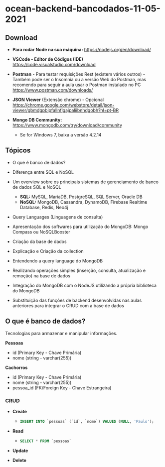 # ocean-backend-bancodados-11-05-2021

## Download

- **Para rodar Node na sua máquina:** https://nodejs.org/en/download/
- **VSCode - Editor de Códigos (IDE)** https://code.visualstudio.com/download
- **Postman** - Para testar requisições Rest (existem vários outros) - Também pode ser o Insomnia ou a versão Web do Postman, mas recomendo para seguir a aula usar o Postman instalado no PC https://www.postman.com/downloads/
- **JSON Viewer** (Extensão chrome) - Opcional https://chrome.google.com/webstore/detail/json-viewer/gbmdgpbipfallnflgajpaliibnhdgobh?hl=pt-BR

- **Mongo DB Community:** https://www.mongodb.com/try/download/community
  - Se for Windows 7, baixa a versão 4.2.14

## Tópicos

- O que é banco de dados?

- Diferença entre SQL e NoSQL

- Um overview sobre os principais sistemas de gerenciamento de banco de dados SQL e NoSQL

  - **SQL:** MySQL, MariaDB, PostgreSQL, SQL Server, Oracle DB
  - **NoSQL:** MongoDB, Cassandra, DynamoDB, Firebase Realtime Database, Redis, Neo4j

- Query Languages (Linguagens de consulta)
- Apresentação dos softwares para utilização do MongoDB: Mongo Compass ou NoSQLBooster
- Criação da base de dados
- Explicação e Criação da collection
- Entendendo a query language do MongoDB
- Realizando operações simples (inserção, consulta, atualização e remoção) na base de dados
- Integração do MongoDB com o NodeJS utilizando a própria biblioteca do MongoDB
- Substituição das funções de backend desenvolvidas nas aulas anteriores para integrar o CRUD com a base de dados

## O que é banco de dados?

Tecnologias para armazenar e manipular informações.

**Pessoas**

- id (Primary Key - Chave Primária)
- nome (string - varchar(255))

**Cachorros**

- id (Primary Key - Chave Primária)
- nome (string - varchar(255))
- pessoa_id (FK/Foreign Key - Chave Estrangeira)

### CRUD

- **Create**

  - ```sql
    INSERT INTO `pessoas` (`id`, `nome`) VALUES (NULL, 'Paulo');
    ```

- **Read**

  - ```sql
    SELECT * FROM `pessoas`
    ```

- **Update**

- **Delete**